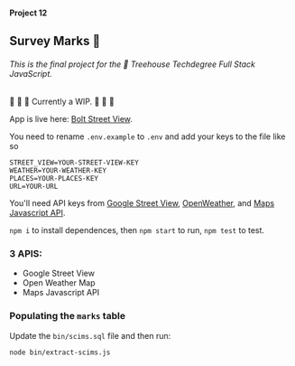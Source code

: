 #### Project 12

## Survey Marks 🔩

###### This is the final project for the 🏡 Treehouse Techdegree Full Stack JavaScript.
🚧 🚧 🚧 Currently a WIP. 🚧 🚧 🚧

App is live here: [Bolt Street View](https://bolt-street-view.herokuapp.com/).

You need to rename `.env.example` to `.env` and add your keys to the file like so

```
STREET_VIEW=YOUR-STREET-VIEW-KEY
WEATHER=YOUR-WEATHER-KEY
PLACES=YOUR-PLACES-KEY
URL=YOUR-URL

```

You'll need API keys from [Google Street View](https://developers.google.com/maps/documentation/streetview/intro), [OpenWeather](https://openweathermap.org/api), and [Maps Javascript API](https://developers.google.com/maps/documentation/javascript/places).

`npm i` to install dependences, then `npm start` to run, `npm test` to test.


### 3 APIS:
- Google Street View
- Open Weather Map
- Maps Javascript API


### Populating the `marks` table

Update the `bin/scims.sql` file and then run:

`node bin/extract-scims.js`